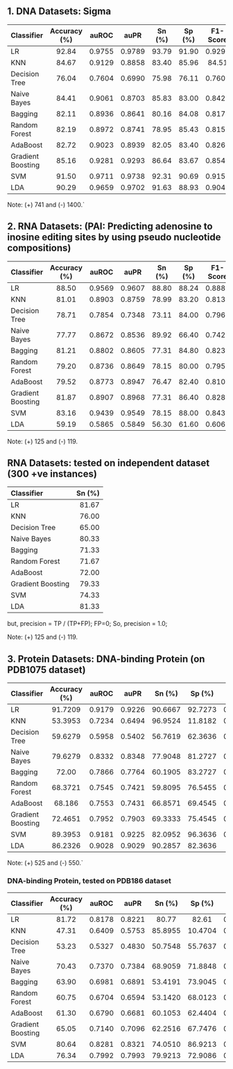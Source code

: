 ## 1. DNA Datasets: Sigma
| Classifier | Accuracy (%) |  auROC | auPR   | Sn (%) |  Sp (%)  | F1-Score |  MCC   |
| :---       | :---:        | :---:  |  :---: | :---:  | :---:    | :---:    | ---:  |
|LR |92.84|0.9755|0.9789|93.79|91.90|0.9293|0.8583|
|KNN|84.67|0.9129|0.8858|83.40|85.96|84.51|0.6954|
|Decision Tree|76.04|0.7604|0.6990|75.98|76.11|0.7601|0.5220|
|Naive Bayes|84.41|0.9061|0.8703|85.83|83.00|0.8420|0.6896|
|Bagging|82.11|0.8936|0.8641|80.16|84.08|0.8174|0.6439|
|Random Forest|82.19|0.8972|0.8741|78.95|85.43|0.8156|0.6466|
|AdaBoost|82.72|0.9023|0.8939|82.05|83.40|0.8264|0.6553|
|Gradient Boosting|85.16|0.9281|0.9293|86.64|83.67|0.8544|0.7050|
|SVM|91.50|0.9711|0.9738|92.31|90.69|0.9159|0.8306|
|LDA|90.29|0.9659|0.9702|91.63|88.93|0.9042|0.8067|

Note: (+) 741 and (-) 1400.`

## 2. RNA Datasets: (PAI: Predicting adenosine to inosine editing sites by using pseudo nucleotide compositions)

| Classifier | Accuracy (%) |  auROC | auPR   | Sn (%) |  Sp (%)  | F1-Score |  MCC   |
| :---       | :---:        | :---:  |  :---: | :---:  | :---:    | :---:    | ---:  |
|LR|88.50|0.9569|0.9607|88.80|88.24|0.8886|0.7770|
|KNN|81.01|0.8903|0.8759|78.99|83.20|0.8134|0.6293|
|Decision Tree|78.71|0.7854|0.7348|73.11|84.00|0.7967|0.5938|
|Naive Bayes|77.77|0.8672|0.8536|89.92|66.40|0.7426|0.5861|
|Bagging|81.21|0.8802|0.8605|77.31|84.80|0.8233|0.6294|
|Random Forest|79.20|0.8736|0.8649|78.15|80.00|0.7959|0.5876|
|AdaBoost|79.52|0.8773|0.8947|76.47|82.40|0.8108|0.5961|
|Gradient Boosting|81.87|0.8907|0.8968|77.31|86.40|0.8289|0.6493|
|SVM|83.16|0.9439|0.9549|78.15|88.00|0.8433|0.6703|
|LDA|59.19|0.5865|0.5849|56.30|61.60|0.6063|0.1896|

Note: (+) 125 and (-) 119.


## RNA Datasets: tested on independent dataset (300 +ve instances)
| Classifier |  Sn (%) |
| :---       | ---:  |
|LR|81.67|
|KNN|76.00|
|Decision Tree|65.00|
|Naive Bayes|80.33|
|Bagging|71.33|
|Random Forest|71.67|
|AdaBoost|72.00|
|Gradient Boosting|79.33|
|SVM|74.33|
|LDA|81.33|

but, precision = TP / (TP+FP); FP=0; So, precision = 1.0;

Note: (+) 125 and (-) 119.


## 3. Protein Datasets: DNA-binding Protein (on PDB1075 dataset)
| Classifier | Accuracy (%) |  auROC | auPR   | Sn (%) |  Sp (%)  | F1-Score |  MCC   |
| :---       | :---:        | :---:  |  :---: | :---:  | :---:    | :---:    | ---:  |
|LR| 91.7209|0.9179|0.9226|90.6667|92.7273|0.9145|0.8344|
|KNN| 53.3953|0.7234|0.6494|96.9524|11.8182|0.6702|0.1661|
|Decision Tree|59.6279|0.5958|0.5402|56.7619|62.3636|0.5786|0.1916|
|Naive Bayes|79.6279|0.8332|0.8348|77.9048|81.2727|0.7888|0.5923|
|Bagging|72.00|0.7866|0.7764|60.1905|83.2727|0.6774|0.4477|0.6828|
|Random Forest|68.3721|0.7545|0.7421|59.8095|76.5455|0.6488|0.3692|
|AdaBoost|68.186|0.7553|0.7431|66.8571|69.4545|0.6724|0.3632|
|Gradient Boosting|72.4651|0.7952|0.7903|69.3333|75.4545|0.7109|0.4489|
|SVM|89.3953|0.9181|0.9225|82.0952|96.3636|0.8832|0.7947| 
|LDA|86.2326|0.9028|0.9029|90.2857|82.3636|0.865|0.7277|

Note: (+) 525 and (-) 550.`


### DNA-binding Protein, tested on PDB186 dataset
| Classifier | Accuracy (%) |  auROC | auPR   | Sn (%) |  Sp (%)  | F1-Score |  MCC   |
| :---       | :---:        | :---:  |  :---: | :---:  | :---:    | :---:    | :---:  |
|LR| 81.72 |0.8178|0.8221|80.77|82.61|0.8147|0.7434|
|KNN| 47.31 |0.6409|0.5753|85.8955|10.4704|0.5938|0.1472|
|Decision Tree |53.23|0.5327|0.4830|50.7548|55.7637|0.5174|0.1713|
|Naive Bayes |70.43|0.7370|0.7384|68.9059|71.8848|0.6977|0.5239|
|Bagging|63.90 |0.6981|0.6891|53.4191|73.9045|0.6012|0.3973|
|Random Forest|60.75|0.6704|0.6594|53.1420|68.0123|0.5765|0.3280|
|AdaBoost|61.30|0.6790|0.6681|60.1053|62.4404|0.6045|0.3265|
|Gradient Boosting|65.05|0.7140|0.7096|62.2516|67.7476|0.6383|0.4030|
|SVM|80.64|0.8281|0.8321|74.0510|86.9213|0.7967|0.7168|
|LDA|76.34|0.7992|0.7993|79.9213|72.9086|0.7657|0.6442|



